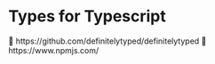 <h1>Types for Typescript</h1>
🔗 https://github.com/definitelytyped/definitelytyped
🔗 https://www.npmjs.com/
